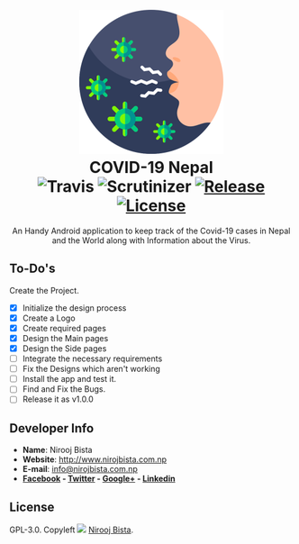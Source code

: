 <h1 align="center">
  <br>
  <img height="256" width="256" src="https://github.com/nirooj56/covidnepalinfo/blob/master/resources/icon.png" alt="COVID-19 Nepal">
  <br>
  COVID-19 Nepal
  <br>
   <img src="https://img.shields.io/travis/nirooj56/covidnepalinfo?style=for-the-badge" alt="Travis">
  <img src="  https://img.shields.io/scrutinizer/quality/g/nirooj56/covidnepalinfo/master?style=for-the-badge" alt="Scrutinizer">
  <a href="https://github.com/nirooj56/covidnepalinfo/releases"><img src="https://img.shields.io/github/v/release/nirooj56/covidnepalinfo?include_prereleases&style=for-the-badge" alt="Release"></a>
  <a href="https://github.com/nirooj56/nepaliunicode/blob/master/Licence"><img src="https://img.shields.io/github/license/nirooj56/covidnepalinfo?style=for-the-badge" alt="License"></a>
  <br>
</h1>

<p align="center">An Handy Android application to keep track of the Covid-19 cases in Nepal and the World along with Information about the Virus.</p>

## To-Do's

Create the Project.

- [x] Initialize the design process
- [x] Create a Logo
- [x] Create required pages
- [x] Design the Main pages
- [x] Design the Side pages
- [ ] Integrate the necessary requirements
- [ ] Fix the Designs which aren't working
- [ ] Install the app and test it.
- [ ] Find and Fix the Bugs.
- [ ] Release it as v1.0.0

## Developer Info

- **Name**: Nirooj Bista
- **Website**: http://www.nirojbista.com.np
- **E-mail**: info@nirojbista.com.np
- **[Facebook](https://www.facebook.com/niroj56) - [Twitter](https://www.twitter.com/nirooj56) - [Google+](https://plus.google.com/+bistanirooj) - [Linkedin](https://www.linkedin.com/in/nirooj56)**

## License

GPL-3.0. Copyleft <img src="https://img.icons8.com/ios/15/000000/copyleft.png"/> [Nirooj Bista](https://nirojbista.com.np).
